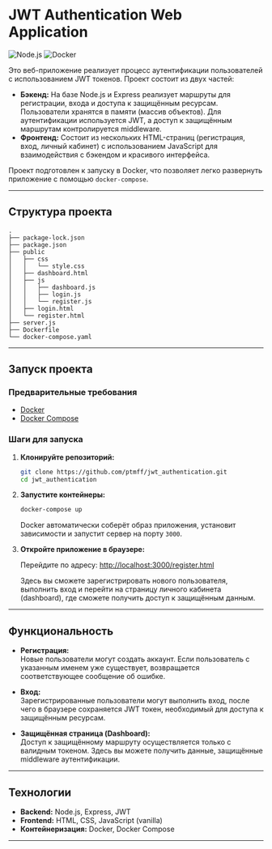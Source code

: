 # JWT Authentication Web Application

![Node.js](https://img.shields.io/badge/Node.js-v14%2B-green) ![Docker](https://img.shields.io/badge/Docker-ready-blue)

Это веб-приложение реализует процесс аутентификации пользователей с использованием JWT токенов. Проект состоит из двух частей:

- **Бэкенд:** На базе Node.js и Express реализует маршруты для регистрации, входа и доступа к защищённым ресурсам. Пользователи хранятся в памяти (массив объектов). Для аутентификации используется JWT, а доступ к защищённым маршрутам контролируется middleware.
- **Фронтенд:** Состоит из нескольких HTML-страниц (регистрация, вход, личный кабинет) с использованием JavaScript для взаимодействия с бэкендом и красивого интерфейса.

Проект подготовлен к запуску в Docker, что позволяет легко развернуть приложение с помощью `docker-compose`.

---

## Структура проекта

```
.
├── package-lock.json
├── package.json
├── public
│   ├── css
│   │   └── style.css
│   ├── dashboard.html
│   ├── js
│   │   ├── dashboard.js
│   │   ├── login.js
│   │   └── register.js
│   ├── login.html
│   └── register.html
├── server.js
├── Dockerfile
└── docker-compose.yaml
```

---

## Запуск проекта

### Предварительные требования

- [Docker](https://www.docker.com/get-started)
- [Docker Compose](https://docs.docker.com/compose/install/)

### Шаги для запуска

1. **Клонируйте репозиторий:**

   ```bash
   git clone https://github.com/ptmff/jwt_authentication.git
   cd jwt_authentication
   ```

2. **Запустите контейнеры:**

   ```bash
   docker-compose up
   ```

   Docker автоматически соберёт образ приложения, установит зависимости и запустит сервер на порту `3000`.

3. **Откройте приложение в браузере:**

   Перейдите по адресу: [http://localhost:3000/register.html](http://localhost:3000/register.html)

   Здесь вы сможете зарегистрировать нового пользователя, выполнить вход и перейти на страницу личного кабинета (dashboard), где сможете получить доступ к защищённым данным.

---

## Функциональность

- **Регистрация:**  
  Новые пользователи могут создать аккаунт. Если пользователь с указанным именем уже существует, возвращается соответствующее сообщение об ошибке.

- **Вход:**  
  Зарегистрированные пользователи могут выполнить вход, после чего в браузере сохраняется JWT токен, необходимый для доступа к защищённым ресурсам.

- **Защищённая страница (Dashboard):**  
  Доступ к защищённому маршруту осуществляется только с валидным токеном. Здесь вы можете получить данные, защищённые middleware аутентификации.

---

## Технологии

- **Backend:** Node.js, Express, JWT
- **Frontend:** HTML, CSS, JavaScript (vanilla)
- **Контейнеризация:** Docker, Docker Compose

---
